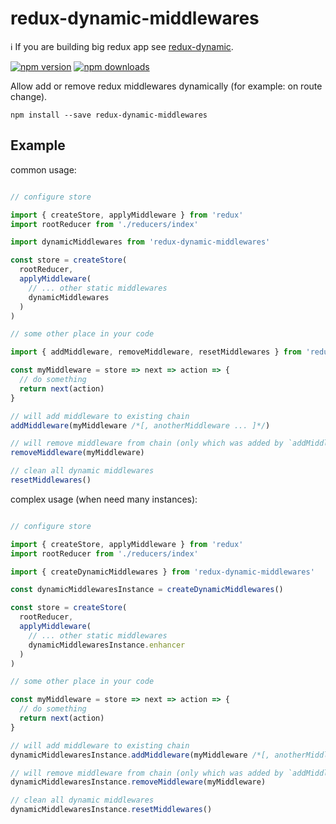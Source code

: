 # redux-dynamic-middlewares

ℹ️ If you are building big redux app see [redux-dynamic](https://github.com/pofigizm/redux-dynamic).

[![npm version](https://img.shields.io/npm/v/redux-dynamic-middlewares.svg?style=flat-square)](https://www.npmjs.com/package/redux-dynamic-middlewares)
[![npm downloads](https://img.shields.io/npm/dm/redux-dynamic-middlewares.svg?style=flat-square)](https://www.npmjs.com/package/redux-dynamic-middlewares)

Allow add or remove redux middlewares dynamically (for example: on route change).

```
npm install --save redux-dynamic-middlewares
```

## Example

common usage:
```js

// configure store

import { createStore, applyMiddleware } from 'redux'
import rootReducer from './reducers/index'

import dynamicMiddlewares from 'redux-dynamic-middlewares'

const store = createStore(
  rootReducer,
  applyMiddleware(
    // ... other static middlewares
    dynamicMiddlewares
  )
)

// some other place in your code

import { addMiddleware, removeMiddleware, resetMiddlewares } from 'redux-dynamic-middlewares'

const myMiddleware = store => next => action => {
  // do something
  return next(action)
}

// will add middleware to existing chain
addMiddleware(myMiddleware /*[, anotherMiddleware ... ]*/)

// will remove middleware from chain (only which was added by `addMiddleware`)
removeMiddleware(myMiddleware)

// clean all dynamic middlewares
resetMiddlewares()

```

complex usage (when need many instances):
```js

// configure store

import { createStore, applyMiddleware } from 'redux'
import rootReducer from './reducers/index'

import { createDynamicMiddlewares } from 'redux-dynamic-middlewares'

const dynamicMiddlewaresInstance = createDynamicMiddlewares()

const store = createStore(
  rootReducer,
  applyMiddleware(
    // ... other static middlewares
    dynamicMiddlewaresInstance.enhancer
  )
)

// some other place in your code

const myMiddleware = store => next => action => {
  // do something
  return next(action)
}

// will add middleware to existing chain
dynamicMiddlewaresInstance.addMiddleware(myMiddleware /*[, anotherMiddleware ... ]*/)

// will remove middleware from chain (only which was added by `addMiddleware`)
dynamicMiddlewaresInstance.removeMiddleware(myMiddleware)

// clean all dynamic middlewares
dynamicMiddlewaresInstance.resetMiddlewares()

```
